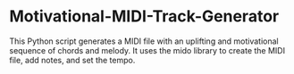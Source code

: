# Motivational-MIDI-Track-Generator
This Python script generates a MIDI file with an uplifting and motivational sequence of chords and melody. It uses the mido library to create the MIDI file, add notes, and set the tempo.
